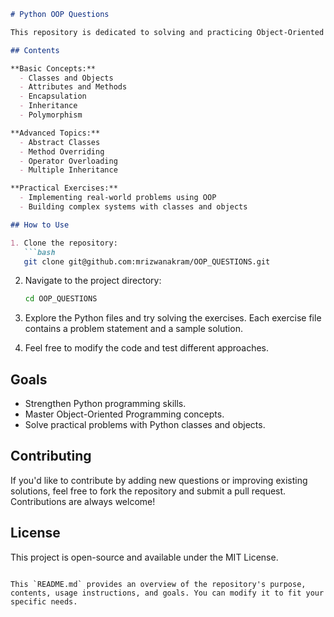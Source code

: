 ```markdown
# Python OOP Questions

This repository is dedicated to solving and practicing Object-Oriented Programming (OOP) questions in Python. The goal is to enhance programming skills, deepen understanding of OOP concepts, and build a solid foundation in Python.

## Contents

**Basic Concepts:**
  - Classes and Objects
  - Attributes and Methods
  - Encapsulation
  - Inheritance
  - Polymorphism

**Advanced Topics:**
  - Abstract Classes
  - Method Overriding
  - Operator Overloading
  - Multiple Inheritance

**Practical Exercises:**
  - Implementing real-world problems using OOP
  - Building complex systems with classes and objects

## How to Use

1. Clone the repository:
   ```bash
   git clone git@github.com:mrizwanakram/OOP_QUESTIONS.git
   ```

2. Navigate to the project directory:
   ```bash
   cd OOP_QUESTIONS
   ```

3. Explore the Python files and try solving the exercises. Each exercise file contains a problem statement and a sample solution.

4. Feel free to modify the code and test different approaches.

## Goals

- Strengthen Python programming skills.
- Master Object-Oriented Programming concepts.
- Solve practical problems with Python classes and objects.

## Contributing

If you'd like to contribute by adding new questions or improving existing solutions, feel free to fork the repository and submit a pull request. Contributions are always welcome!

## License

This project is open-source and available under the MIT License.
```

This `README.md` provides an overview of the repository's purpose, contents, usage instructions, and goals. You can modify it to fit your specific needs.
